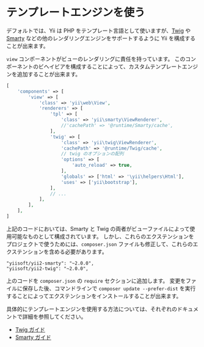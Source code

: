 テンプレートエンジンを使う
==========================

デフォルトでは、Yii は PHP をテンプレート言語として使いますが、[Twig](http://twig.sensiolabs.org/) や [Smarty](http://www.smarty.net/) などの他のレンダリングエンジンをサポートするように Yii を構成することが出来ます。

`view` コンポーネントがビューのレンダリングに責任を持っています。
このコンポーネントのビヘイビアを構成することによって、カスタムテンプレートエンジンを追加することが出来ます。

```php
[
    'components' => [
        'view' => [
            'class' => 'yii\web\View',
            'renderers' => [
                'tpl' => [
                    'class' => 'yii\smarty\ViewRenderer',
                    //'cachePath' => '@runtime/Smarty/cache',
                ],
                'twig' => [
                    'class' => 'yii\twig\ViewRenderer',
                    'cachePath' => '@runtime/Twig/cache',
                    // twig のオプションの配列
                    'options' => [
                        'auto_reload' => true,
                    ],
                    'globals' => ['html' => '\yii\helpers\Html'],
                    'uses' => ['yii\bootstrap'],
                ],
                // ...
            ],
        ],
    ],
]
```

上記のコードにおいては、Smarty と Twig の両者がビューファイルによって使用可能なものとして構成されています。
しかし、これらのエクステンションをプロジェクトで使うためには、`composer.json` ファイルも修正して、これらのエクステンションを含める必要があります。

```
"yiisoft/yii2-smarty": "~2.0.0",
"yiisoft/yii2-twig": "~2.0.0",
```

上のコードを `composer.json` の `require` セクションに追加します。
変更をファイルに保存した後、コマンドラインで `composer update --prefer-dist` を実行することによってエクステンションをインストールすることが出来ます。

具体的にテンプレートエンジンを使用する方法については、それぞれのドキュメントで詳細を参照してください。

- [Twig ガイド](https://github.com/yiisoft/yii2-twig/tree/master/docs/guide-ja)
- [Smarty ガイド](https://github.com/yiisoft/yii2-smarty/tree/master/docs/guide-ja)
